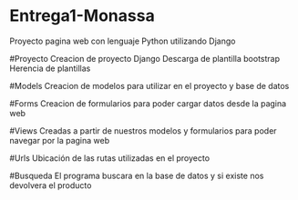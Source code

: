 # Entrega1-Monassa
Proyecto pagina web con lenguaje Python utilizando Django

#Proyecto
Creacion de proyecto Django
Descarga de plantilla bootstrap
Herencia de plantillas

#Models
Creacion de modelos para utilizar en el proyecto y base de datos

#Forms
Creacion de formularios para poder cargar datos desde la pagina web

#Views
Creadas a partir de nuestros modelos y formularios para poder navegar por la pagina web

#Urls
Ubicación de las rutas utilizadas en el proyecto

#Busqueda
El programa buscara en la base de datos y si existe nos devolvera el producto
